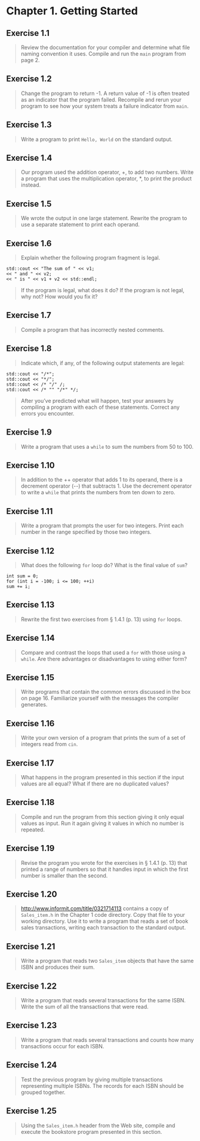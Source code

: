 # Chapter 1. Getting Started

## Exercise 1.1
> Review the documentation for your compiler and determine what file naming convention it uses. Compile and run the `main` program from page 2.

## Exercise 1.2
> Change the program to return -1. A return value of -1 is
often treated as an indicator that the program failed. Recompile and
rerun your program to see how your system treats a failure indicator from
`main`.

## Exercise 1.3
> Write a program to print `Hello, World` on the standard output.

## Exercise 1.4
> Our program used the addition operator, +, to add two numbers. Write a program that uses the multiplication operator, *, to print the product instead.

## Exercise 1.5
> We wrote the output in one large statement. Rewrite the program to use a separate statement to print each operand.

## Exercise 1.6
> Explain whether the following program fragment is legal.

	std::cout << "The sum of " << v1;
	<< " and " << v2;
	<< " is " << v1 + v2 << std::endl;
> If the program is legal, what does it do? If the program is not legal, why not? How would you fix it?

## Exercise 1.7
> Compile a program that has incorrectly nested comments.

## Exercise 1.8
> Indicate which, if any, of the following output statements are legal:

	std::cout << "/*";
	std::cout << "*/";
	std::cout << /* "/" /;
	std::cout << /* "" "/*" */;
> After you’ve predicted what will happen, test your answers by compiling a program with each of these statements. Correct any errors you encounter.

## Exercise 1.9
> Write a program that uses a `while` to sum the numbers from 50 to 100.

## Exercise 1.10
> In addition to the ++ operator that adds 1 to its operand, there is a decrement operator (--) that subtracts 1. Use the decrement operator to write a `while` that prints the numbers from ten down to zero.

## Exercise 1.11
> Write a program that prompts the user for two integers. Print each number in the range specified by those two integers.

## Exercise 1.12
> What does the following `for` loop do? What is the final value of `sum`?

	int sum = 0;
	for (int i = -100; i <= 100; ++i)
	sum += i;

## Exercise 1.13
> Rewrite the first two exercises from § 1.4.1 (p. 13) using `for` loops.

## Exercise 1.14
> Compare and contrast the loops that used a `for` with those using a `while`. Are there advantages or disadvantages to using either form?

## Exercise 1.15
> Write programs that contain the common errors discussed in the box on page 16. Familiarize yourself with the messages the compiler generates.

## Exercise 1.16
> Write your own version of a program that prints the sum of a set of integers read from `cin`.

## Exercise 1.17
> What happens in the program presented in this section if the input values are all equal? What if there are no duplicated values?

## Exercise 1.18
> Compile and run the program from this section giving it only equal values as input. Run it again giving it values in which no number is repeated.

## Exercise 1.19
> Revise the program you wrote for the exercises in § 1.4.1 (p. 13) that printed a range of numbers so that it handles input in which the first number is smaller than the second.

## Exercise 1.20
> http://www.informit.com/title/0321714113 contains a copy of `Sales_item.h` in the Chapter 1 code directory. Copy that file to
your working directory. Use it to write a program that reads a set of book sales transactions, writing each transaction to the standard output.

## Exercise 1.21
> Write a program that reads two `Sales_item` objects that have the same ISBN and produces their sum.

## Exercise 1.22
> Write a program that reads several transactions for the same ISBN. Write the sum of all the transactions that were read.

## Exercise 1.23
> Write a program that reads several transactions and counts how many transactions occur for each ISBN.

## Exercise 1.24
> Test the previous program by giving multiple transactions representing multiple ISBNs. The records for each ISBN should be grouped together.

## Exercise 1.25
> Using the `Sales_item.h` header from the Web site, compile and execute the bookstore program presented in this section.
